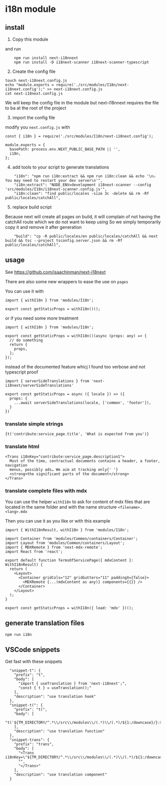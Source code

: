 # i18n module

## install

1. Copy this module

and run

```
    npm run install next-i18nnext
    npm run install -D i18next-scanner i18next-scanner-typescript
```

2. Create the config file

```
touch next-i18next.config.js
echo "module.exports = require('./src/modules/I18n/next-i18next.config');" >> next-i18next.config.js
cat next-i18next.config.js
```

We will keep the config file in the module but next-i18nnext requires the file to ba at the root of the project

3. import the config file

modify you `next.config.js` with

```
const { i18n } = require('./src/modules/I18n/next-i18next.config');

module.exports = {
  basePath: process.env.NEXT_PUBLIC_BASE_PATH || '',
  i18n,
};

```

4. add tools to your script to generate translations

```
    "i18n": "npm run i18n:extract && npm run i18n:clean && echo '\n⚠️  You may need to restart your dev server\n'",
    "i18n:extract": "NODE_ENV=development i18next-scanner --config 'src/modules/I18n/i18next-scanner.config.js'",
    "i18n:clean": "find public/locales -size 3c -delete && rm -Rf public/locales/catchAll",
```

5. replace build script

Because next will create all pages on build, it will complain of not having the catchAll route which we do not want to keep using
So we simply temporarily copy it and remove it after generation

```
    "build": "cp -R public/locales/en public/locales/catchAll && next build && tsc --project tsconfig.server.json && rm -Rf public/locales/catchAll",
```

## usage

See https://github.com/isaachinman/next-i18next

There are also some new wrappers to ease the use on `pages`

You can use it with

```
import { withI18n } from 'modules/I18n';

export const getStaticProps = withI18n()();
```

or if you need some more treatment

```
import { withI18n } from 'modules/I18n';

export const getStaticProps = withI18n()(async (props: any) => {
  // do something
  return {
    props,
  };
});
```

instead of the documented feature whicj I found too verbose and not typescript proof

```
import { serverSideTranslations } from 'next-i18next/serverSideTranslations'

export const getStaticProps = async ({ locale }) => ({
  props: {
    ...await serverSideTranslations(locale, ['common', 'footer']),
  }
})
```

### translate simple strings

```
{t('contribute:service_page.title', 'What is expected from you')}
```

### translate html

```
<Trans i18nKey="contribute:service_page.description1">
  Most of the time, contractual documents contains a header, a footer, navigation
  menus, possibly ads… We aim at tracking only{' '}
  <strong>the significant parts of the document</strong>
</Trans>
```

### translate complete files with mdx

You can use the helper `withI18n` to ask for content of mdx files that are located in the same folder and with the name structure `<filename>.<lang>.mdx`

Then you can use it as you like or with this example

```
import { WithI18nResult, withI18n } from 'modules/I18n';

import Container from 'modules/Common/containers/Container';
import Layout from 'modules/Common/containers/Layout';
import { MDXRemote } from 'next-mdx-remote';
import React from 'react';

export default function TermsOfServicePage({ mdxContent }: WithI18nResult) {
  return (
    <Layout>
      <Container gridCols="12" gridGutters="11" paddingX={false}>
        <MDXRemote {...(mdxContent as any)} components={{}} />
      </Container>
    </Layout>
  );
}

export const getStaticProps = withI18n({ load: 'mdx' })();
```

## generate translation files

```
npm run i18n
```

## VSCode snippets

Get fast with these snippets

```
  "snippet-t": {
    "prefix": "t",
    "body": [
      "import { useTranslation } from 'next-i18next';",
      "const { t } = useTranslation();"
    ],
    "description": "use translation hook"
  },
  "snippet-t(": {
    "prefix": "t(",
    "body": [
      "t('${TM_DIRECTORY/^.*\\/src\\/modules\\/(.*)\\/(.*)/${1:/downcase}/}:$1','$2')"
    ],
    "description": "use translation function"
  },
  "snippet-trans": {
    "prefix": "trans",
    "body": [
      "<Trans i18nKey=\"${TM_DIRECTORY/^.*\\/src\\/modules\\/(.*)\\/(.*)/${1:/downcase}/}:$1\">",
      "",
      "</Trans>"
    ],
    "description": "use translation component"
  }
```
